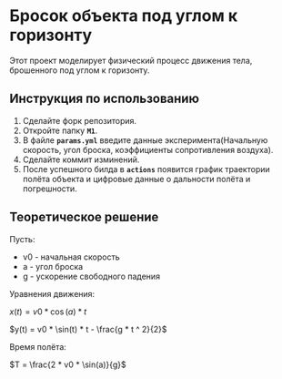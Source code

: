 # Бросок объекта под углом к горизонту

Этот проект моделирует физический процесс движения тела, брошенного под углом к горизонту.

## Инструкция по использованию

1. Сделайте форк репозитория.
2. Откройте папку **`M1`**.
3. В файле **`params.yml`** введите данные эксперимента(Начальную скорость, угол броска, коэффициенты сопротивления воздуха).
4. Сделайте коммит изминений.
5. После успешного билда в **`actions`**  появится график траектории полёта объекта и цифровые данные о дальности полёта и погрешности.

## Теоретическое решение

Пусть:
- v0 - начальная скорость
- a - угол броска
- g - ускорение свободного падения

Уравнения движения:

$x(t) = v0 * \cos(a) * t$

$y(t) = v0 * \sin(t) * t - \frac{g * t ^ 2}{2}$

Время полёта: 

$T = \frac{2 * v0 * \sin(a)}{g}$
